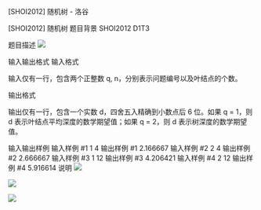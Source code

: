 



[SHOI2012] 随机树 - 洛谷














[SHOI2012] 随机树
题目背景
SHOI2012 D1T3

题目描述
![](https://cdn.luogu.com.cn/upload/pic/6555.png)

输入输出格式
输入格式

输入仅有一行，包含两个正整数 q, n，分别表示问题编号以及叶结点的个数。

输出格式

输出仅有一行，包含一个实数 d，四舍五入精确到小数点后 6 位。如果 q = 1，则 d 表示叶结点平均深度的数学期望值；如果 q = 2，则 d 表示树深度的数学期望值。

输入输出样例
输入样例 #1
1 4
输出样例 #1
2.166667
输入样例 #2
2 4
输出样例 #2
2.666667
输入样例 #3
1 12
输出样例 #3
4.206421
输入样例 #4
2 12
输出样例 #4
5.916614
说明
 ![](https://cdn.luogu.com.cn/upload/pic/6556.png) 

 ![](https://cdn.luogu.com.cn/upload/pic/6557.png) 

![](https://cdn.luogu.com.cn/upload/pic/6558.png)







